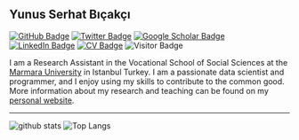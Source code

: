 ## Yunus Serhat Bıçakçı

[![GitHub Badge](https://img.shields.io/github/followers/yunusserhat?style=social)](https://github.com/yunusserhat?tab=followers)
[![Twitter Badge](https://img.shields.io/twitter/follow/yunusserhat?style=social)](https://twitter.com/yunusserhat)
[![Google Scholar Badge](https://img.shields.io/badge/Google-Scholar-lightgrey)](https://scholar.google.com.tr/citations?user=2FSN2voAAAAJ&hl=en)
[![LinkedIn Badge](https://img.shields.io/badge/My-LinkedIn-blue)](https://www.linkedin.com/in/yunusserhat)
[![CV Badge](https://img.shields.io/badge/My-CV-critical)](https://www.yunusserhat.com/uploads/resume.pdf)
![Visitor Badge](https://visitor-badge.laobi.icu/badge?page_id=yunusserhat.yunusserhat)


I am a Research Assistant in the Vocational School of Social Sciences at the [Marmara University](https://www.marmara.edu.tr/en) in Istanbul Turkey. I am a passionate data scientist and programmer, and I enjoy using my skills to contribute to the common good. More information about my research and teaching can be found on my [personal website](https://www.yunusserhat.com/).


---

![github stats](https://github-readme-stats.vercel.app/api?username=yunusserhat&show_icons=true)
![Top Langs](https://github-readme-stats.vercel.app/api/top-langs/?username=yunusserhat&langs_count=3&hide=javascript,go,html,css,tex)

<!-- ![Top Langs](https://github-readme-stats.vercel.app/api/top-langs/?username=yunusserhat&hide_langs_below=10) -->
